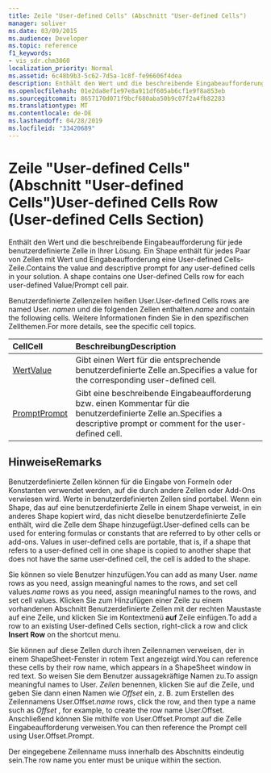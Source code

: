 ```yaml
---
title: Zeile "User-defined Cells" (Abschnitt "User-defined Cells")
manager: soliver
ms.date: 03/09/2015
ms.audience: Developer
ms.topic: reference
f1_keywords:
- vis_sdr.chm3060
localization_priority: Normal
ms.assetid: 6c48b9b3-5c62-7d5a-1c8f-fe96606f4dea
description: Enthält den Wert und die beschreibende Eingabeaufforderung für jede benutzerdefinierte Zelle in Ihrer Lösung. Ein Shape enthält für jedes Paar von Zellen mit Wert und Eingabeaufforderung eine User-defined Cells-Zeile.
ms.openlocfilehash: 01e2da8ef1e97e8a911df605ab6cf1e9f8a853eb
ms.sourcegitcommit: 8657170d071f9bcf680aba50b9c07f2a4fb82283
ms.translationtype: MT
ms.contentlocale: de-DE
ms.lasthandoff: 04/28/2019
ms.locfileid: "33420689"
---
```

# <a name="user-defined-cells-row-user-defined-cells-section"></a><span data-ttu-id="440d1-104">Zeile "User-defined Cells" (Abschnitt "User-defined Cells")</span><span class="sxs-lookup"><span data-stu-id="440d1-104">User-defined Cells Row (User-defined Cells Section)</span></span>

<span data-ttu-id="440d1-p102">Enthält den Wert und die beschreibende Eingabeaufforderung für jede benutzerdefinierte Zelle in Ihrer Lösung. Ein Shape enthält für jedes Paar von Zellen mit Wert und Eingabeaufforderung eine User-defined Cells-Zeile.</span><span class="sxs-lookup"><span data-stu-id="440d1-p102">Contains the value and descriptive prompt for any user-defined cells in your solution. A shape contains one User-defined Cells row for each user-defined Value/Prompt cell pair.</span></span>
  
<span data-ttu-id="440d1-107">Benutzerdefinierte Zellenzeilen heißen User.</span><span class="sxs-lookup"><span data-stu-id="440d1-107">User-defined Cells rows are named User.</span></span> <span data-ttu-id="440d1-108">*namen*  und die folgenden Zellen enthalten.</span><span class="sxs-lookup"><span data-stu-id="440d1-108">*name*  and contain the following cells.</span></span> <span data-ttu-id="440d1-109">Weitere Informationen finden Sie in den spezifischen Zellthemen.</span><span class="sxs-lookup"><span data-stu-id="440d1-109">For more details, see the specific cell topics.</span></span> 
  
|<span data-ttu-id="440d1-110">**Cell**</span><span class="sxs-lookup"><span data-stu-id="440d1-110">**Cell**</span></span>|<span data-ttu-id="440d1-111">**Beschreibung**</span><span class="sxs-lookup"><span data-stu-id="440d1-111">**Description**</span></span>|
|:-----|:-----|
|[<span data-ttu-id="440d1-112">Wert</span><span class="sxs-lookup"><span data-stu-id="440d1-112">Value</span></span>](value-cell-user-defined-cells-section.md) <br/> |<span data-ttu-id="440d1-113">Gibt einen Wert für die entsprechende benutzerdefinierte Zelle an.</span><span class="sxs-lookup"><span data-stu-id="440d1-113">Specifies a value for the corresponding user-defined cell.</span></span>  <br/> |
|[<span data-ttu-id="440d1-114">Prompt</span><span class="sxs-lookup"><span data-stu-id="440d1-114">Prompt</span></span>](prompt-cell-user-defined-cells-section.md) <br/> |<span data-ttu-id="440d1-115">Gibt eine beschreibende Eingabeaufforderung bzw. einen Kommentar für die benutzerdefinierte Zelle an.</span><span class="sxs-lookup"><span data-stu-id="440d1-115">Specifies a descriptive prompt or comment for the user-defined cell.</span></span>  <br/> |
   
## <a name="remarks"></a><span data-ttu-id="440d1-116">Hinweise</span><span class="sxs-lookup"><span data-stu-id="440d1-116">Remarks</span></span>

<span data-ttu-id="440d1-p104">Benutzerdefinierte Zellen können für die Eingabe von Formeln oder Konstanten verwendet werden, auf die durch andere Zellen oder Add-Ons verwiesen wird. Werte in benutzerdefinierten Zellen sind portabel. Wenn ein Shape, das auf eine benutzerdefinierte Zelle in einem Shape verweist, in ein anderes Shape kopiert wird, das nicht dieselbe benutzerdefinierte Zelle enthält, wird die Zelle dem Shape hinzugefügt.</span><span class="sxs-lookup"><span data-stu-id="440d1-p104">User-defined cells can be used for entering formulas or constants that are referred to by other cells or add-ons. Values in user-defined cells are portable, that is, if a shape that refers to a user-defined cell in one shape is copied to another shape that does not have the same user-defined cell, the cell is added to the shape.</span></span>
  
 <span data-ttu-id="440d1-119">Sie können so viele Benutzer hinzufügen.</span><span class="sxs-lookup"><span data-stu-id="440d1-119">You can add as many User.</span></span>  <span data-ttu-id="440d1-120">*name*  rows as you need, assign meaningful names to the rows, and set cell values.</span><span class="sxs-lookup"><span data-stu-id="440d1-120">*name*  rows as you need, assign meaningful names to the rows, and set cell values.</span></span> <span data-ttu-id="440d1-121">Klicken Sie zum Hinzufügen einer Zeile zu einem vorhandenen Abschnitt Benutzerdefinierte Zellen mit der rechten Maustaste auf eine Zeile, und klicken Sie im Kontextmenü **auf** Zeile einfügen.</span><span class="sxs-lookup"><span data-stu-id="440d1-121">To add a row to an existing User-defined Cells section, right-click a row and click **Insert Row** on the shortcut menu.</span></span> 
  
<span data-ttu-id="440d1-122">Sie können auf diese Zellen durch ihren Zeilennamen verweisen, der in einem ShapeSheet-Fenster in rotem Text angezeigt wird.</span><span class="sxs-lookup"><span data-stu-id="440d1-122">You can reference these cells by their row name, which appears in a ShapeSheet window in red text.</span></span> <span data-ttu-id="440d1-123">So weisen Sie dem Benutzer aussagekräftige Namen zu.</span><span class="sxs-lookup"><span data-stu-id="440d1-123">To assign meaningful names to User.</span></span> <span data-ttu-id="440d1-124">*Zeilen*  benennen, klicken Sie auf die Zeile, und geben Sie dann einen Namen wie  *Offset*  ein, z. B. zum Erstellen des Zeilennamens User.Offset.</span><span class="sxs-lookup"><span data-stu-id="440d1-124">*name*  rows, click the row, and then type a name such as  *Offset*  , for example, to create the row name User.Offset.</span></span> <span data-ttu-id="440d1-125">Anschließend können Sie mithilfe von User.Offset.Prompt auf die Zelle Eingabeaufforderung verweisen.</span><span class="sxs-lookup"><span data-stu-id="440d1-125">You can then reference the Prompt cell using User.Offset.Prompt.</span></span> 
  
<span data-ttu-id="440d1-126">Der eingegebene Zeilenname muss innerhalb des Abschnitts eindeutig sein.</span><span class="sxs-lookup"><span data-stu-id="440d1-126">The row name you enter must be unique within the section.</span></span>
  

